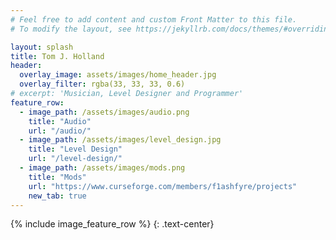 ```yaml
---
# Feel free to add content and custom Front Matter to this file.
# To modify the layout, see https://jekyllrb.com/docs/themes/#overriding-theme-defaults

layout: splash
title: Tom J. Holland
header:
  overlay_image: assets/images/home_header.jpg
  overlay_filter: rgba(33, 33, 33, 0.6)
# excerpt: 'Musician, Level Designer and Programmer'
feature_row:
  - image_path: /assets/images/audio.png
    title: "Audio"
    url: "/audio/"
  - image_path: /assets/images/level_design.jpg
    title: "Level Design"
    url: "/level-design/"
  - image_path: /assets/images/mods.png
    title: "Mods"
    url: "https://www.curseforge.com/members/f1ashfyre/projects"
    new_tab: true
---
```


{% include image_feature_row %} {: .text-center}